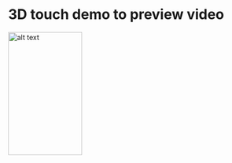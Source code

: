 # 3D touch demo to preview video

<a href="http://demo.polyv.net/data/touch.html"><img src="http://img.videocc.net/uimage/s/sl8da4jjbx/9/sl8da4jjbx03e781777b590b733b5929_2_b.jpg" alt="alt text" style="width:150px;height:250px"></a>

